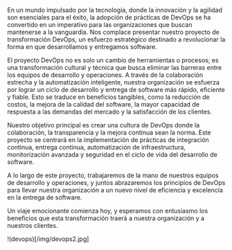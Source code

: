 En un mundo impulsado por la tecnología, donde la innovación y la agilidad son esenciales para el éxito, la adopción de prácticas de DevOps se ha convertido en un imperativo para las organizaciones que buscan mantenerse a la vanguardia. Nos complace presentar nuestro proyecto de transformación DevOps, un esfuerzo estratégico destinado a revolucionar la forma en que desarrollamos y entregamos software.

El proyecto DevOps no es solo un cambio de herramientas o procesos; es una transformación cultural y técnica que busca eliminar las barreras entre los equipos de desarrollo y operaciones. A través de la colaboración estrecha y la automatización inteligente, nuestra organización se esfuerza por lograr un ciclo de desarrollo y entrega de software más rápido, eficiente y fiable. Esto se traduce en beneficios tangibles, como la reducción de costos, la mejora de la calidad del software, la mayor capacidad de respuesta a las demandas del mercado y la satisfacción de los clientes.

Nuestro objetivo principal es crear una cultura de DevOps donde la colaboración, la transparencia y la mejora continua sean la norma. Este proyecto se centrará en la implementación de prácticas de integración continua, entrega continua, automatización de infraestructura, monitorización avanzada y seguridad en el ciclo de vida del desarrollo de software.

A lo largo de este proyecto, trabajaremos de la mano de nuestros equipos de desarrollo y operaciones, y juntos abrazaremos los principios de DevOps para llevar nuestra organización a un nuevo nivel de eficiencia y excelencia en la entrega de software.

Un viaje emocionante comienza hoy, y esperamos con entusiasmo los beneficios que esta transformación traerá a nuestra organización y a nuestros clientes.

 !(devops)[/img/devops2.jpg]
